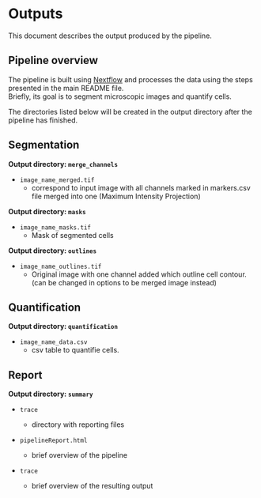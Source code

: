 # Outputs

This document describes the output produced by the pipeline. 

## Pipeline overview

The pipeline is built using [Nextflow](https://www.nextflow.io/)
and processes the data using the steps presented in the main README file.  
Briefly, its goal is to segment microscopic images and quantify cells.

The directories listed below will be created in the output directory after the pipeline has finished. 

## Segmentation

**Output directory: `merge_channels`**

* `image_name_merged.tif`
  * correspond to input image with all channels marked in markers.csv file merged into one (Maximum Intensity Projection)

**Output directory: `masks`**

* `image_name_masks.tif`
  * Mask of segmented cells

**Output directory: `outlines`**

* `image_name_outlines.tif`
  * Original image with one channel added which outline cell contour. (can be changed in options to be merged image instead)

## Quantification

**Output directory: `quantification`**

* `image_name_data.csv`
  * csv table to quantifie cells.

## Report

**Output directory: `summary`**

* `trace`
  * directory with reporting files

* `pipelineReport.html`
  * brief overview of the pipeline

* `trace`
  * brief overview of the resulting output
